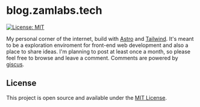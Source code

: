 # blog.zamlabs.tech

[![License: MIT](https://img.shields.io/badge/License-MIT-blue.svg)](https://opensource.org/licenses/MIT)

My personal corner of the internet, build with [Astro][astro] and
[Tailwind][tailwind]. It's meant to be a exploration enviroment for front-end
web development and also a place to share ideas. I'm planning to post at least
once a month, so please feel free to browse and leave a comment. Comments are
powered by [giscus][giscus].

## License

This project is open source and available under the [MIT License][license].

[zaid]: https://blog.zamlabs.tech
[astro]: https://astro.build
[tailwind]: https://tailwindcss.com
[react]: https://reactjs.org
[giscus]: https://giscus.app
[license]: LICENSE
